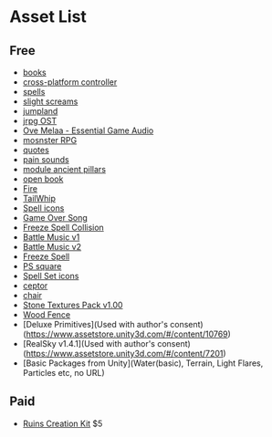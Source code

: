 # Asset List

## Free
* [books](https://www.assetstore.unity3d.com/#/content/3356)
* [cross-platform controller](https://github.com/pbhogan/InControl)
* [spells](http://opengameart.org/content/spell-sounds-starter-pack)
* [slight screams](http://opengameart.org/content/15-vocal-male-strainhurtpainjump-sounds)
* [jumpland](http://opengameart.org/content/jump-landing-sound)
* [jrpg OST](http://opengameart.org/content/generic-8-bit-jrpg-soundtrack)
* [Ove Melaa - Essential Game Audio](http://opengameart.org/content/oves-essential-game-audio-pack-collection-160-files)
* [mosnster RPG](http://opengameart.org/content/42-monster-rpg-2-music-tracks)
* [quotes](http://opengameart.org/content/character-quotes)
* [pain sounds](http://opengameart.org/content/11-male-human-paindeath-sounds)
* [module ancient pillars](https://www.assetstore.unity3d.com/#/content/9831)
* [open book](http://opengameart.org/content/spell-book-of-fire)
* [Fire](http://opengameart.org/content/fire-evil-spell)
* [TailWhip](http://opengameart.org/content/fire-whip-hit-yo-frankie)
* [Spell icons](http://opengameart.org/content/spell-icon-collection-part-2)
* [Game Over Song](http://opengameart.org/content/winter-feeling)
* [Freeze Spell Collision](http://opengameart.org/content/freeze-spell-0)
* [Battle Music v1](http://opengameart.org/content/cold-hearted-ver1)
* [Battle Music v2](http://opengameart.org/content/cold-hearted-ver2)
* [Freeze Spell](http://opengameart.org/content/stream-sounds)
* [PS square](http://img2.wikia.nocookie.net/__cb20120325215237/evangelion/images/e/e3/PS_Square_Icon.png)
* [Spell Set icons](http://opengameart.org/content/spell-set)
* [ceptor](http://opengameart.org/content/basic-wand)
* [chair](http://opengameart.org/content/wooden-furniture)
* [Stone Textures Pack v1.00](https://www.assetstore.unity3d.com/#/content/12962)
* [Wood Fence](https://www.assetstore.unity3d.com/#/content/2630)
* [Deluxe Primitives](Used with author's consent)(https://www.assetstore.unity3d.com/#/content/10769)
* [RealSky v1.4.1](Used with author's consent)(https://www.assetstore.unity3d.com/#/content/7201)
* [Basic Packages from Unity](Water(basic), Terrain, Light Flares, Particles etc, no URL)

## Paid
* [Ruins Creation Kit](https://www.assetstore.unity3d.com/#/content/2235) $5

